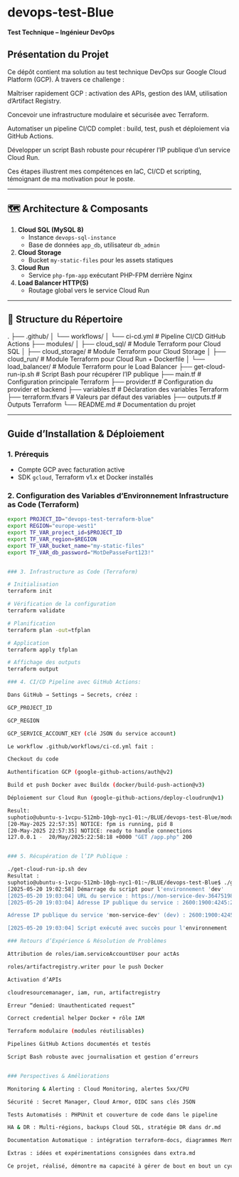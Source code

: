 # devops-test-Blue  
**Test Technique – Ingénieur DevOps**

##  Présentation du Projet  
Ce dépôt contient ma solution au test technique DevOps sur Google Cloud Platform (GCP). À travers ce challenge :

Maîtriser rapidement GCP : activation des APIs, gestion des IAM, utilisation d’Artifact Registry.

Concevoir une infrastructure modulaire et sécurisée avec Terraform.

Automatiser un pipeline CI/CD complet : build, test, push et déploiement via GitHub Actions.

Développer un script Bash robuste pour récupérer l’IP publique d’un service Cloud Run.

Ces étapes illustrent mes compétences en IaC, CI/CD et scripting, témoignant de ma motivation pour le poste.

---

## 🗺️ Architecture & Composants  
1. **Cloud SQL (MySQL 8)**  
   - Instance `devops-sql-instance`  
   - Base de données `app_db`, utilisateur `db_admin`  
2. **Cloud Storage**  
   - Bucket `my-static-files` pour les assets statiques  
3. **Cloud Run**  
   - Service `php-fpm-app` exécutant PHP-FPM derrière Nginx  
4. **Load Balancer HTTP(S)**  
   - Routage global vers le service Cloud Run  

---

## 📂 Structure du Répertoire  

.
├── .github/
│   └── workflows/
│       └── ci-cd.yml               # Pipeline CI/CD GitHub Actions
├── modules/
│   ├── cloud_sql/                  # Module Terraform pour Cloud SQL
│   ├── cloud_storage/              # Module Terraform pour Cloud Storage
│   ├── cloud_run/                  # Module Terraform pour Cloud Run + Dockerfile
│   └── load_balancer/              # Module Terraform pour le Load Balancer
├── get-cloud-run-ip.sh             # Script Bash pour récupérer l’IP publique
├── main.tf                         # Configuration principale Terraform
├── provider.tf                     # Configuration du provider et backend
├── variables.tf                    # Déclaration des variables Terraform
├── terraform.tfvars                # Valeurs par défaut des variables
├── outputs.tf                      # Outputs Terraform
└── README.md                       # Documentation du projet



---

## Guide d’Installation & Déploiement

### 1. Prérequis  
- Compte GCP avec facturation active  
- SDK `gcloud`, Terraform v1.x et Docker installés  

### 2. Configuration des Variables d’Environnement Infrastructure as Code (Terraform) 
```bash
export PROJECT_ID="devops-test-terraform-blue"
export REGION="europe-west1"
export TF_VAR_project_id=$PROJECT_ID
export TF_VAR_region=$REGION
export TF_VAR_bucket_name="my-static-files"
export TF_VAR_db_password="MotDePasseFort123!"


### 3. Infrastructure as Code (Terraform)

# Initialisation
terraform init

# Vérification de la configuration
terraform validate

# Planification
terraform plan -out=tfplan

# Application
terraform apply tfplan

# Affichage des outputs
terraform output

### 4. CI/CD Pipeline avec GitHub Actions:

Dans GitHub → Settings → Secrets, créez :

GCP_PROJECT_ID

GCP_REGION

GCP_SERVICE_ACCOUNT_KEY (clé JSON du service account)

Le workflow .github/workflows/ci-cd.yml fait :

Checkout du code

Authentification GCP (google-github-actions/auth@v2)

Build et push Docker avec Buildx (docker/build-push-action@v3)

Déploiement sur Cloud Run (google-github-actions/deploy-cloudrun@v1)

Result:
suphotio@ubuntu-s-1vcpu-512mb-10gb-nyc1-01:~/BLUE/devops-test-Blue/modules/cloud_run$ docker run -p 8080:8080 -e PORT=8080 php-fpm-app
[20-May-2025 22:57:35] NOTICE: fpm is running, pid 8
[20-May-2025 22:57:35] NOTICE: ready to handle connections
127.0.0.1 -  20/May/2025:22:58:18 +0000 "GET /app.php" 200


### 5. Récupération de l’IP Publique : 

./get-cloud-run-ip.sh dev
Resultat : 
suphotio@ubuntu-s-1vcpu-512mb-10gb-nyc1-01:~/BLUE/devops-test-Blue$ ./get-cloud-run-ip.sh dev
[2025-05-20 19:02:58] Démarrage du script pour l'environnement 'dev'
[2025-05-20 19:03:04] URL du service : https://mon-service-dev-364751985015.europe-west1.run.app
[2025-05-20 19:03:04] Adresse IP publique du service : 2600:1900:4245:200::

Adresse IP publique du service 'mon-service-dev' (dev) : 2600:1900:4245:200::

[2025-05-20 19:03:04] Script exécuté avec succès pour l'environnement 'dev'.

### Retours d’Expérience & Résolution de Problèmes

Attribution de roles/iam.serviceAccountUser pour actAs

roles/artifactregistry.writer pour le push Docker

Activation d’APIs

cloudresourcemanager, iam, run, artifactregistry

Erreur “denied: Unauthenticated request”

Correct credential helper Docker + rôle IAM

Terraform modulaire (modules réutilisables)

Pipelines GitHub Actions documentés et testés

Script Bash robuste avec journalisation et gestion d’erreurs


### Perspectives & Améliorations

Monitoring & Alerting : Cloud Monitoring, alertes 5xx/CPU

Sécurité : Secret Manager, Cloud Armor, OIDC sans clés JSON

Tests Automatisés : PHPUnit et couverture de code dans le pipeline

HA & DR : Multi-régions, backups Cloud SQL, stratégie DR dans dr.md

Documentation Automatique : intégration terraform-docs, diagrammes Mermaid

Extras : idées et expérimentations consignées dans extra.md

Ce projet, réalisé, démontre ma capacité à gérer de bout en bout un cycle DevOps : de la définition de l’infrastructure à son déploiement automatisé, en passant par la résolution proactive des problèmes et la documentation claire des solutions. J’aspire à mettre cette expertise et cette passion au service de votre équipe
